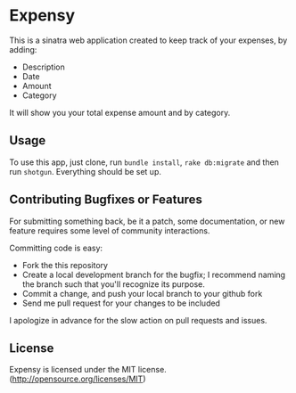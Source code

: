# Expensy

This is a sinatra web application created to keep track of your expenses, by adding:

* Description
* Date
* Amount
* Category

It will show you your total expense amount and by category.

## Usage

To use this app, just clone, run `bundle install`, `rake db:migrate` and then run `shotgun`.
Everything should be set up.

## Contributing Bugfixes or Features

For submitting something back, be it a patch, some documentation, or new feature requires some level of
community interactions.

Committing code is easy:

- Fork the this repository
- Create a local development branch for the bugfix; I recommend naming the branch such that you'll
  recognize its purpose.
- Commit a change, and push your local branch to your github fork
- Send me pull request for your changes to be included

I apologize in advance for the slow action on pull requests and issues.

## License
Expensy is licensed under the MIT license. (http://opensource.org/licenses/MIT)
